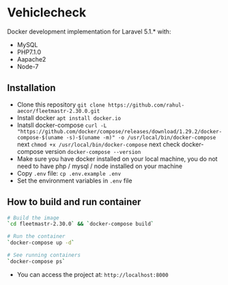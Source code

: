 # Vehiclecheck
Docker development implementation for Laravel 5.1.\* with:

- MySQL
- PHP7.1.0
- Aapache2
- Node-7

## Installation

- Clone this repository `git clone https://github.com/rahul-aecor/fleetmastr-2.30.0.git`
- Install docker `apt install docker.io`
- Inatsll docker-compose `curl -L "https://github.com/docker/compose/releases/download/1.29.2/docker-compose-$(uname -s)-$(uname -m)" -o /usr/local/bin/docker-compose` next `chmod +x /usr/local/bin/docker-compose` next check docker-compose version `docker-compose --version`
- Make sure you have docker installed on your local machine, you do not need to have php / mysql / node installed on your machine
- Copy `.env` file: `cp .env.example .env`
- Set the environment variables in `.env` file
## How to build and run container
```sh
# Build the image
`cd fleetmastr-2.30.0` && `docker-compose build`

# Run the container
`docker-compose up -d`

# See running containers
`docker-compose ps` 
```
- You can access the project at: `http://localhost:8000`
